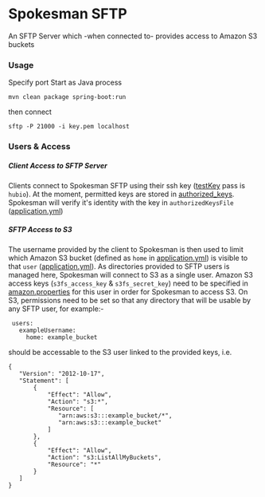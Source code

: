# Spokesman SFTP

An SFTP Server which -when connected to- provides access to Amazon S3 buckets

### Usage

Specify port Start as Java process

```
mvn clean package spring-boot:run
```

then connect

```
sftp -P 21000 -i key.pem localhost
```

### Users & Access

##### Client Access to SFTP Server
 Clients connect to Spokesman SFTP using their ssh key ([testKey](https://github.com/evogirossdrew/sftpSpokesman/blob/master/src/main/resources/keys/testKey.pem) pass is `hubio`).  At the moment, permitted keys are stored in [authorized_keys](https://github.com/evogirossdrew/sftpSpokesman/blob/master/src/main/resources/authorized_keys).  Spokesman will verify it's identity with the key in `authorizedKeysFile` ([application.yml](https://github.com/evogirossdrew/sftpSpokesman/blob/master/src/main/resources/application.yaml))
##### SFTP Access to S3  
 The username provided by the client to Spokesman is then used to limit which Amazon S3 bucket (defined as `home` in [application.yml](https://github.com/evogirossdrew/sftpSpokesman/blob/master/src/main/resources/application.yaml)) is visible to that `user` ([application.yml](https://github.com/evogirossdrew/sftpSpokesman/blob/master/src/main/resources/application.yaml)).
 As directories provided to SFTP users is managed here, Spokesman will connect to S3 as a single user.  Amazon S3 access keys (`s3fs_access_key` & `s3fs_secret_key`) need to be specified in [amazon.properties](https://github.com/evogirossdrew/sftpSpokesman/blob/master/src/main/resources/amazon.properties) for this user in order for Spokesman to access S3.
 On S3, permissions need to be set so that any directory that will be usable by any SFTP user, for example:-
```
 users:
   exampleUsername:
     home: example_bucket
```
  
should be accessable to the S3 user linked to the provided keys, i.e.

```
{
   "Version": "2012-10-17",
   "Statement": [
       {
           "Effect": "Allow",
           "Action": "s3:*",
           "Resource": [
              "arn:aws:s3:::example_bucket/*",
              "arn:aws:s3:::example_bucket"
           ]
       },
       {
           "Effect": "Allow",
           "Action": "s3:ListAllMyBuckets",
           "Resource": "*"
       }
   ]
}
```
